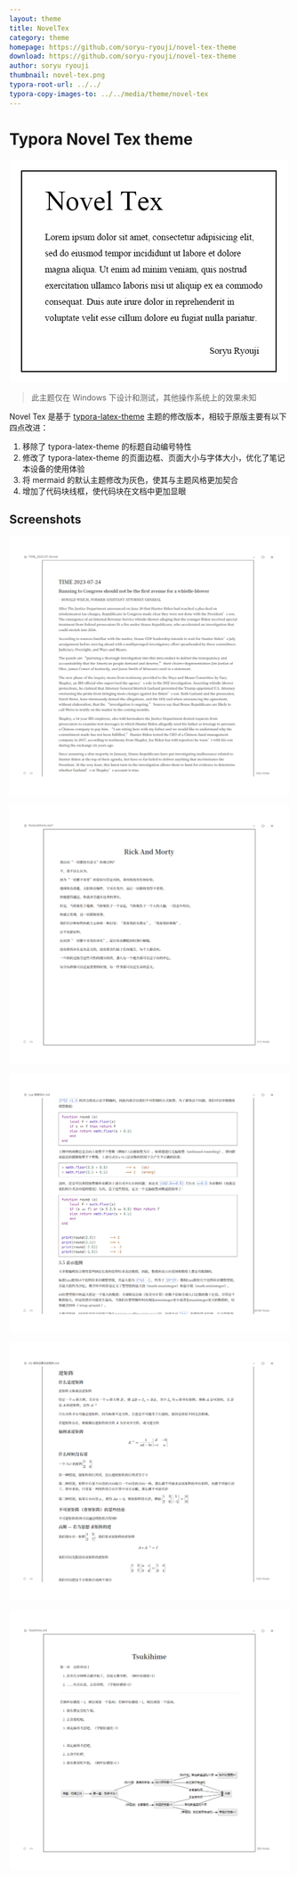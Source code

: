 ```yaml
---
layout: theme
title: NovelTex
category: theme
homepage: https://github.com/soryu-ryouji/novel-tex-theme
download: https://github.com/soryu-ryouji/novel-tex-theme
author: soryu ryouji
thumbnail: novel-tex.png
typora-root-url: ../../
typora-copy-images-to: ../../media/theme/novel-tex
---
```


# Typora Novel Tex theme

<div align=center>
<img src="/media//theme//novel-tex/novel-tex-logo.png"/>
</div>


> 此主题仅在 Windows 下设计和测试，其他操作系统上的效果未知

Novel Tex 是基于 [typora-latex-theme](https://github.com/Keldos-Li/typora-latex-theme) 主题的修改版本，相较于原版主要有以下四点改进：

1. 移除了 typora-latex-theme 的标题自动编号特性
2. 修改了 typora-latex-theme 的页面边框、页面大小与字体大小，优化了笔记本设备的使用体验
3. 将 mermaid 的默认主题修改为灰色，使其与主题风格更加契合
4. 增加了代码块线框，使代码块在文档中更加显眼

## Screenshots

![Novel Tex](/media/theme/novel-tex/novel-tex_00.png)

![Novel Tex](/media/theme/novel-tex/novel-tex_01.png)

![Novel Tex](/media/theme/novel-tex/novel-tex-code.png)

![Novel Tex](/media/theme/novel-tex/novel-tex-math.png)

![Novel Tex](/media/theme/novel-tex/novel-tex-mermaid.png)